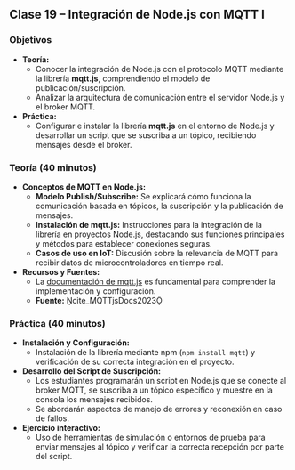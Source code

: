 

## Clase 19 – Integración de Node.js con MQTT I

### Objetivos 
- **Teoría:**  
  - Conocer la integración de Node.js con el protocolo MQTT mediante la librería **mqtt.js**, comprendiendo el modelo de publicación/suscripción.  
  - Analizar la arquitectura de comunicación entre el servidor Node.js y el broker MQTT.
- **Práctica:**  
  - Configurar e instalar la librería **mqtt.js** en el entorno de Node.js y desarrollar un script que se suscriba a un tópico, recibiendo mensajes desde el broker.

### Teoría (40 minutos)
- **Conceptos de MQTT en Node.js:**  
  - **Modelo Publish/Subscribe:** Se explicará cómo funciona la comunicación basada en tópicos, la suscripción y la publicación de mensajes.  
  - **Instalación de mqtt.js:** Instrucciones para la integración de la librería en proyectos Node.js, destacando sus funciones principales y métodos para establecer conexiones seguras.
  - **Casos de uso en IoT:** Discusión sobre la relevancia de MQTT para recibir datos de microcontroladores en tiempo real.
- **Recursos y Fuentes:**  
  - La [documentación de mqtt.js](https://github.com/mqttjs/MQTT.js) es fundamental para comprender la implementación y configuración.  
  - **Fuente:** cite_MQTTjsDocs2023

### Práctica (40 minutos)
- **Instalación y Configuración:**  
  - Instalación de la librería mediante npm (`npm install mqtt`) y verificación de su correcta integración en el proyecto.  
- **Desarrollo del Script de Suscripción:**  
  - Los estudiantes programarán un script en Node.js que se conecte al broker MQTT, se suscriba a un tópico específico y muestre en la consola los mensajes recibidos.  
  - Se abordarán aspectos de manejo de errores y reconexión en caso de fallos.
- **Ejercicio interactivo:**  
  - Uso de herramientas de simulación o entornos de prueba para enviar mensajes al tópico y verificar la correcta recepción por parte del script.

